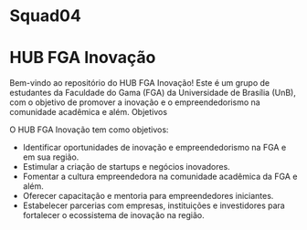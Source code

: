 # Squad04
# HUB FGA Inovação

Bem-vindo ao repositório do HUB FGA Inovação! Este é um grupo de estudantes da Faculdade do Gama (FGA) da Universidade de Brasília (UnB), com o objetivo de promover a inovação e o empreendedorismo na comunidade acadêmica e além.
Objetivos

O HUB FGA Inovação tem como objetivos:

- Identificar oportunidades de inovação e empreendedorismo na FGA e em sua região.
- Estimular a criação de startups e negócios inovadores.
- Fomentar a cultura empreendedora na comunidade acadêmica da FGA e além.
- Oferecer capacitação e mentoria para empreendedores iniciantes.
- Estabelecer parcerias com empresas, instituições e investidores para fortalecer o ecossistema de inovação na região.
